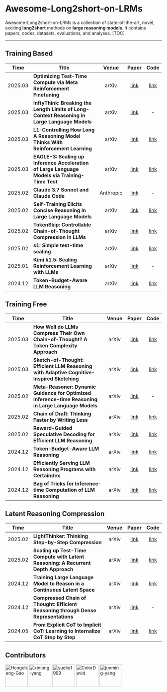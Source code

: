 # Awesome-Long2short-on-LRMs

Awesome-Long2short-on-LRMs is a collection of state-of-the-art, novel, exciting **long2short** methods on **large reasoning models**. It contains papers, codes, datasets, evaluations, and analyses.
[TOC]

---

## Training Based
| Time | Title                                                      |  Venue  |                           Paper                            |                            Code                            |
| ---- | -------------------------------------------------------- | :-----: | :-------------------------------------------------------: | :-------------------------------------------------------: |
| 2025.03 | **Optimizing Test-Time Compute via Meta Reinforcement Finetuning** |   arXiv     | [link](https://arxiv.org/pdf/2503.07572) |        [link](https://github.com/CMU-AIRe/MRT)    |
| 2025.03 | **InftyThink: Breaking the Length Limits of Long-Context Reasoning in Large Language Models** |   arXiv     | [link](https://arxiv.org/abs/2503.06692) |        -     |
| 2025.03 | **L1: Controlling How Long A Reasoning Model Thinks With Reinforcement Learning** | arXiv | [link](https://www.arxiv.org/pdf/2503.04697) | [link](https://github.com/cmu-l3/l1) |
| 2025.03 | **EAGLE-3: Scaling up Inference Acceleration of Large Language Models via Training-Time Test** | arXiv | [link](https://arxiv.org/pdf/2503.01840v1) | [link](https://github.com/SafeAILab/EAGLE) |
| 2025.02 | **Claude 3.7 Sonnet and Claude Code** | Anthropic | [link](https://www.anthropic.com/news/claude-3-7-sonnet) | - |
| 2025.02 | **Self-Training Elicits Concise Reasoning in Large Language Models** | arXiv | [link](https://arxiv.org/pdf/2502.20122) | [link](https://github.com/TergelMunkhbat/concise-reasoning) |
| 2025.02 | **TokenSkip: Controllable Chain-of-Thought Compression in LLMs** |   arXiv     | [link](https://arxiv.org/abs/2502.12067) |        [link](https://github.com/hemingkx/TokenSkip)     |
| 2025.02 | **s1: Simple test-time scaling** |   arXiv     | [link](https://arxiv.org/abs/2501.19393) |        [link](https://github.com/simplescaling/s1)     |
| 2025.01 | **Kimi k1.5: Scaling Reinforcement Learning with LLMs** |   arXiv     | [link](https://arxiv.org/abs/2501.12599) |        -     
| 2024.12 | **Token-Budget-Aware LLM Reasoning** | arXiv | [link](https://arxiv.org/abs/2412.18547) | [link](https://github.com/GeniusHTX/TALE) |




## Training Free
| Time | Title                                                      |  Venue  |                           Paper                            |                            Code                            |
| ---- | -------------------------------------------------------- | :-----: | :-------------------------------------------------------: | :-------------------------------------------------------: |
| 2025.03 | **How Well do LLMs Compress Their Own Chain-of-Thought? A Token Complexity Approach** | arXiv | [link](https://arxiv.org/abs/2503.01141) | [link](https://github.com/Compressed-CoT/compressed-cot) |
| 2025.03 | **Sketch-of-Thought: Efficient LLM Reasoning with Adaptive Cognitive-Inspired Sketching** | arXiv | [link](https://arxiv.org/pdf/2503.05179v1) | [link](https://github.com/SimonAytes/SoT) |
| 2025.02 | **Meta-Reasoner: Dynamic Guidance for Optimized Inference-time Reasoning in Large Language Models** |   arXiv     | [link](https://arxiv.org/pdf/2502.19918) |        -      |
| 2025.02 | **Chain of Draft: Thinking Faster by Writing Less** |   arXiv     | [link](https://arxiv.org/pdf/2502.18600) |        [link](https://github.com/sileix/chain-of-draft)      |
| 2025.02 | **Reward-Guided Speculative Decoding for Efficient LLM Reasoning** |   arXiv     | [link](https://arxiv.org/pdf/2501.19324) |        [link](https://github.com/BaohaoLiao/RSD)      |
| 2024.12 | **Token-Budget-Aware LLM Reasoning** | arXiv | [link](https://arxiv.org/abs/2412.18547) | [link](https://github.com/GeniusHTX/TALE) |
| 2024.12 | **Efficiently Serving LLM Reasoning Programs with Certaindex** | arXiv | [link](https://arxiv.org/abs/2412.20993) | [link](https://github.com/hao-ai-lab/Dynasor) |
| 2024.12 | **Bag of Tricks for Inference-time Computation of LLM Reasoning** | arXiv | [link](https://arxiv.org/abs/2502.07191) | [link](https://github.com/usail-hkust/benchmark_inference_time_computation_LLM) |


## Latent Reasoning Compression
| Time | Title                                                      |  Venue  |                           Paper                            |                            Code                            |
| ---- | -------------------------------------------------------- | :-----: | :-------------------------------------------------------: | :-------------------------------------------------------: |
| 2025.02 | **LightThinker: Thinking Step-by-Step Compression** |   arXiv     | [link](https://arxiv.org/abs/2502.15589) |        [link](https://github.com/zjunlp/LightThinker)      |
| 2025.02 | **Scaling up Test-Time Compute with Latent Reasoning: A Recurrent Depth Approach** | arXiv | [link](https://arxiv.org/pdf/2502.05171) | [link](https://github.com/seal-rg/recurrent-pretraining) |
| 2024.12 | **Training Large Language Model to Reason in a Continuous Latent Space** | arXiv | [link](https://arxiv.org/pdf/2412.06769v2) | [link](https://github.com/facebookresearch/coconut) |
| 2024.12 | **Compressed Chain of Thought: Efficient Reasoning through Dense Representations** | arXiv | [link](https://arxiv.org/pdf/2412.13171) |    -   |
| 2024.05 | **From Explicit CoT to Implicit CoT: Learning to Internalize CoT Step by Step** | arXiv | [link](https://arxiv.org/pdf/2405.14838) | [link](https://github.com/da03/internalize_cot_step_by_step) |




## Contributors
<a href="https://github.com/Hongcheng-Gao" target="_blank"><img src="https://avatars.githubusercontent.com/u/96536860?v=4" alt="Hongcheng-Gao" width="72" height="72"/></a> 
<a href="https://github.com/xinlong-yang" target="_blank"><img src="https://avatars.githubusercontent.com/u/73691354?v=4" alt="xinlong-yang" width="72" height="72"/></a> 
<a href="https://github.com/yueliu1999" target="_blank"><img src="https://avatars.githubusercontent.com/u/41297969?s=64&v=4" alt="yueliu1999" width="72" height="72"/></a> 
<a href="https://github.com/ColorDavid" target="_blank"><img src="https://avatars.githubusercontent.com/u/57055043?v=4" alt="ColorDavid" width="72" height="72"/></a> 
<a href="https://github.com/junming-yang" target="_blank"><img src="https://avatars.githubusercontent.com/u/60545459?v=4" alt="junming-yang" width="72" height="72"/></a> 
























